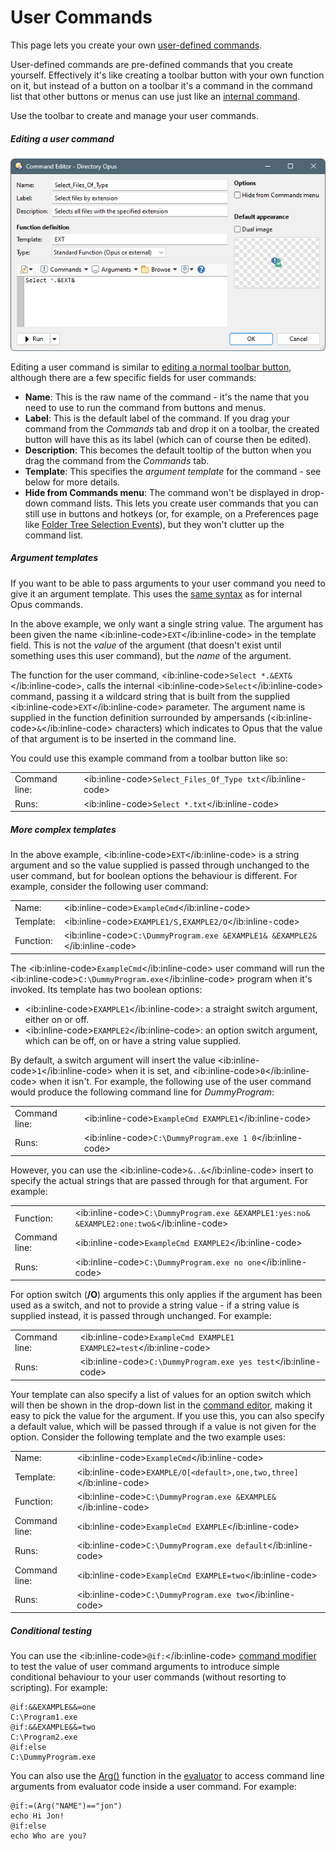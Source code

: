 # User Commands

This page lets you create your own [user-defined commands](/Manual/customize/creating_your_own_buttons/user-defined_commands.md).

User-defined commands are pre-defined commands that you create yourself. Effectively it's like creating a toolbar button with your own function on it, but instead of a button on a toolbar it's a command in the command list that other buttons or menus can use just like an [internal command](/Manual/reference/command_reference/RAEDME.md).

Use the toolbar to create and manage your user commands.

##### Editing a user command

![](/Manual/images/media/13/user_command.png)

Editing a user command is similar to [editing a normal toolbar button](/Manual/customize/creating_your_own_buttons/command_editor/RAEDME.md), although there are a few specific fields for user commands:

- **Name**: This is the raw name of the command - it's the name that you need to use to run the command from buttons and menus.
- **Label**: This is the default label of the command. If you drag your command from the *Commands* tab and drop it on a toolbar, the created button will have this as its label (which can of course then be edited).
- **Description**: This becomes the default tooltip of the button when you drag the command from the *Commands* tab.
- **Template**: This specifies the *argument template* for the command - see below for more details.
- **Hide from Commands menu**: The command won't be displayed in drop-down command lists. This lets you create user commands that you can still use in buttons and hotkeys (or, for example, on a Preferences page like [Folder Tree Selection Events](/Manual/preferences/preferences_categories/folder_tree/selection_events.md)), but they won't clutter up the command list.

##### Argument templates

If you want to be able to pass arguments to your user command you need to give it an argument template. This uses the [same syntax](/Manual/customize/creating_your_own_buttons/internal_command_arguments.md) as for internal Opus commands.

In the above example, we only want a single string value. The argument has been given the name \<ib:inline-code\>`EXT`\</ib:inline-code\> in the template field. This is not the *value* of the argument (that doesn't exist until something uses this user command), but the *name* of the argument.

The function for the user command, \<ib:inline-code\>`Select *.&EXT&`\</ib:inline-code\>, calls the internal \<ib:inline-code\>`Select`\</ib:inline-code\> command, passing it a wildcard string that is built from the supplied \<ib:inline-code\>`EXT`\</ib:inline-code\> parameter. The argument name is supplied in the function definition surrounded by ampersands (\<ib:inline-code\>`&`\</ib:inline-code\> characters) which indicates to Opus that the value of that argument is to be inserted in the command line.

You could use this example command from a toolbar button like so:

|               |                                                                 |
|---------------|-----------------------------------------------------------------|
| Command line: | \<ib:inline-code\>`Select_Files_Of_Type txt`\</ib:inline-code\> |
| Runs:         | \<ib:inline-code\>`Select *.txt`\</ib:inline-code\>             |

##### More complex templates

In the above example, \<ib:inline-code\>`EXT`\</ib:inline-code\> is a string argument and so the value supplied is passed through unchanged to the user command, but for boolean options the behaviour is different. For example, consider the following user command:

|           |                                                                                  |
|-----------|----------------------------------------------------------------------------------|
| Name:     | \<ib:inline-code\>`ExampleCmd`\</ib:inline-code\>                                |
| Template: | \<ib:inline-code\>`EXAMPLE1/S,EXAMPLE2/O`\</ib:inline-code\>                     |
| Function: | \<ib:inline-code\>`C:\DummyProgram.exe &EXAMPLE1& &EXAMPLE2&`\</ib:inline-code\> |

The \<ib:inline-code\>`ExampleCmd`\</ib:inline-code\> user command will run the \<ib:inline-code\>`C:\DummyProgram.exe`\</ib:inline-code\> program when it's invoked. Its template has two boolean options:

- \<ib:inline-code\>`EXAMPLE1`\</ib:inline-code\>: a straight switch argument, either on or off.
- \<ib:inline-code\>`EXAMPLE2`\</ib:inline-code\>: an option switch argument, which can be off, on or have a string value supplied.

By default, a switch argument will insert the value \<ib:inline-code\>`1`\</ib:inline-code\> when it is set, and \<ib:inline-code\>`0`\</ib:inline-code\> when it isn't. For example, the following use of the user command would produce the following command line for *DummyProgram*:

|               |                                                                |
|---------------|----------------------------------------------------------------|
| Command line: | \<ib:inline-code\>`ExampleCmd EXAMPLE1`\</ib:inline-code\>     |
| Runs:         | \<ib:inline-code\>`C:\DummyProgram.exe 1 0`\</ib:inline-code\> |

However, you can use the \<ib:inline-code\>`&..&`\</ib:inline-code\> insert to specify the actual strings that are passed through for that argument. For example:

|               |                                                                                                 |
|---------------|-------------------------------------------------------------------------------------------------|
| Function:     | \<ib:inline-code\>`C:\DummyProgram.exe &EXAMPLE1:yes:no& &EXAMPLE2:one:two&`\</ib:inline-code\> |
| Command line: | \<ib:inline-code\>`ExampleCmd EXAMPLE2`\</ib:inline-code\>                                      |
| Runs:         | \<ib:inline-code\>`C:\DummyProgram.exe no one`\</ib:inline-code\>                               |

For option switch (**/O**) arguments this only applies if the argument has been used as a switch, and not to provide a string value - if a string value is supplied instead, it is passed through unchanged. For example:

|               |                                                                          |
|---------------|--------------------------------------------------------------------------|
| Command line: | \<ib:inline-code\>`ExampleCmd EXAMPLE1 EXAMPLE2=test`\</ib:inline-code\> |
| Runs:         | \<ib:inline-code\>`C:\DummyProgram.exe yes test`\</ib:inline-code\>      |

Your template can also specify a list of values for an option switch which will then be shown in the drop-down list in the [command editor](/Manual/customize/creating_your_own_buttons/command_editor/RAEDME.md), making it easy to pick the value for the argument. If you use this, you can also specify a default value, which will be passed through if a value is not given for the option. Consider the following template and the two example uses:

|               |                                                                           |
|---------------|---------------------------------------------------------------------------|
| Name:         | \<ib:inline-code\>`ExampleCmd`\</ib:inline-code\>                         |
| Template:     | \<ib:inline-code\>`EXAMPLE/O[<default>,one,two,three]`\</ib:inline-code\> |
| Function:     | \<ib:inline-code\>`C:\DummyProgram.exe &EXAMPLE&`\</ib:inline-code\>      |
| Command line: | \<ib:inline-code\>`ExampleCmd EXAMPLE`\</ib:inline-code\>                 |
| Runs:         | \<ib:inline-code\>`C:\DummyProgram.exe default`\</ib:inline-code\>        |
| Command line: | \<ib:inline-code\>`ExampleCmd EXAMPLE=two`\</ib:inline-code\>             |
| Runs:         | \<ib:inline-code\>`C:\DummyProgram.exe two`\</ib:inline-code\>            |

##### Conditional testing

You can use the \<ib:inline-code\>`@if:`\</ib:inline-code\> [command modifier](/Manual/reference/command_reference/command_modifier_reference.md) to test the value of user command arguments to introduce simple conditional behaviour to your user commands (without resorting to scripting). For example:

    @if:&&EXAMPLE&&=one
    C:\Program1.exe
    @if:&&EXAMPLE&&=two
    C:\Program2.exe
    @if:else
    C:\DummyProgram.exe

You can also use the [Arg()](/Manual/reference/evaluator/arg.md) function in the [evaluator](/Manual/evaluator/RAEDME.md) to access command line arguments from evaluator code inside a user command. For example:

    @if:=(Arg("NAME")=="jon")
    echo Hi Jon!
    @if:else
    echo Who are you?
